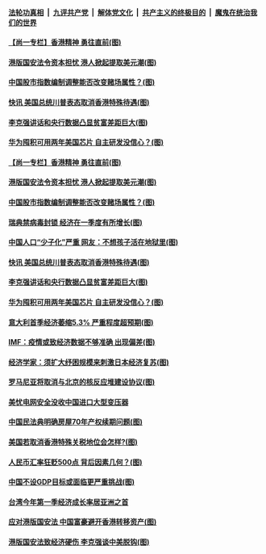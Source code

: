 

####  [法轮功真相](../../../../basic/blob/master/README.md?t=05301731) &nbsp;|&nbsp; [九评共产党](../../../../9ping.md/blob/master/README.md?t=05301731) &nbsp;|&nbsp; [解体党文化](../../../../jtdwh.md/blob/master/README.md?t=05301731)  &nbsp;|&nbsp; [共产主义的终极目的](../../../../gczydzjmd.md/blob/master/README.md?t=05301731) &nbsp;|&nbsp; [魔鬼在统治我们的世界](../../../../mgztzwmdsj.md/blob/master/README.md?t=05301731) 

#### [【尚一专栏】香港精神 勇往直前(图)](../pages/p5/934918.md?t=05301731) 

#### [港版国安法令资本担忧 港人掀起提取美元潮(图)](../pages/p5/934877.md?t=05301731) 

#### [中国股市指数编制调整能否改变赌场属性？(图)](../pages/p5/934889.md?t=05301731) 

#### [快讯 美国总统川普表态取消香港特殊待遇(图)](../pages/p5/934885.md?t=05301731) 

#### [李克强讲话和央行数据凸显贫富差距巨大(图)](../pages/p5/934856.md?t=05301731) 

#### [华为囤积可用两年美国芯片 自主研发没信心？(图)](../pages/p5/934839.md?t=05301731) 

#### [【尚一专栏】香港精神 勇往直前(图)](../pages/p5/934918.md?t=05301731) 

#### [港版国安法令资本担忧 港人掀起提取美元潮(图)](../pages/p5/934877.md?t=05301731) 

#### [中国股市指数编制调整能否改变赌场属性？(图)](../pages/p5/934889.md?t=05301731) 

#### [瑞典禁病毒封锁 经济在一季度有所增长(图)](../pages/p5/934904.md?t=05301731) 

#### [中国人口“少子化”严重 网友：不想孩子活在地狱里(图)](../pages/p5/934901.md?t=05301731) 

#### [快讯 美国总统川普表态取消香港特殊待遇(图)](../pages/p5/934885.md?t=05301731) 

#### [李克强讲话和央行数据凸显贫富差距巨大(图)](../pages/p5/934856.md?t=05301731) 

#### [华为囤积可用两年美国芯片 自主研发没信心？(图)](../pages/p5/934839.md?t=05301731) 

#### [意大利首季经济萎缩5.3% 严重程度超预期(图)](../pages/p5/934850.md?t=05301731) 

#### [IMF：疫情或致经济数据不够准确 出现偏差(图)](../pages/p5/934848.md?t=05301731) 

#### [经济学家：须扩大纾困规模来刺激日本经济复苏(图)](../pages/p5/934828.md?t=05301731) 

#### [罗马尼亚将取消与北京的核反应堆建设协议(图)](../pages/p5/934826.md?t=05301731) 

#### [美忧电网安全没收中国进口大型变压器](../pages/p5/934800.md?t=05301731) 

#### [中国民法典明确房屋70年产权续期问题(图)](../pages/p5/934773.md?t=05301731) 

#### [美国若取消香港特殊关税地位会怎样?(图)](../pages/p5/934787.md?t=05301731) 

#### [人民币汇率狂贬500点 背后因素几何？(图)](../pages/p5/934776.md?t=05301731) 

#### [中国不设GDP目标或面临更严重挑战(图)](../pages/p5/934784.md?t=05301731) 

#### [台湾今年第一季经济成长率居亚洲之首](../pages/p5/934751.md?t=05301731) 

#### [应对港版国安法 中国富豪避开香港转移资产(图)](../pages/p5/934749.md?t=05301731) 

#### [港版国安法致经济硬伤 李克强谈中美脱钩(图)](../pages/p5/934747.md?t=05301731) 

